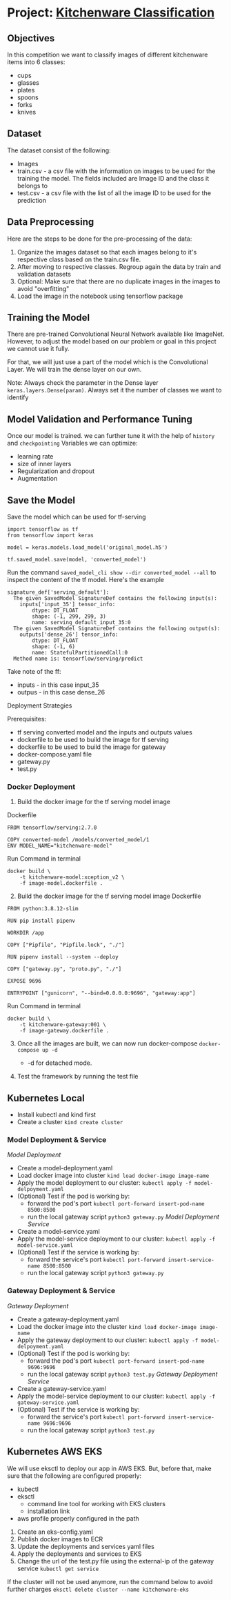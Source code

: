 # Project: [Kitchenware Classification](https://www.kaggle.com/competitions/kitchenware-classification/overview)

## Objectives
In this competition we want to classify images of different kitchenware items into 6 classes:
-   cups
-   glasses
-   plates
-   spoons
-   forks
-   knives

## Dataset
The dataset consist of the following:
- Images
- train.csv - a csv file with the information on images to be used for the training the model. The fields included are Image ID and the class it belongs to
- test.csv - a csv file with the list of all the image ID to be used for the prediction

## Data Preprocessing
Here are the steps to be done for the pre-processing of the data:
1. Organize the images dataset so that each images belong to it's respective class based on the train.csv file.
2. After moving to respective classes. Regroup again the data by train and validation datasets
3. Optional: Make sure that there are no duplicate images in the images to avoid "overfitting" 
4. Load the image in the notebook using tensorflow package

## Training the Model
There are pre-trained Convolutional Neural Network available like ImageNet. However, to adjust the model based on our problem or goal in this project we cannot use it fully.

For that, we will just use a part of the model which is the Convolutional Layer. We will train the dense layer on our own.

Note: Always check the parameter in the Dense layer `keras.layers.Dense(param)`. Always set it the number of classes we want to identify 

## Model Validation and Performance Tuning
Once our model is trained. we can further tune it with the help of `history` and `checkpointing`
Variables we can optimize:
* learning rate
* size of inner layers
* Regularization and dropout
* Augmentation

## Save the Model

Save the model which can be used for tf-serving
```
import tensorflow as tf
from tensorflow import keras

model = keras.models.load_model('original_model.h5')

tf.saved_model.save(model, 'converted_model')
```

Run the command `saved_model_cli show --dir converted_model --all` to inspect the content of the tf model. Here's the example
```
signature_def['serving_default']:
  The given SavedModel SignatureDef contains the following input(s):
    inputs['input_35'] tensor_info:
        dtype: DT_FLOAT
        shape: (-1, 299, 299, 3)
        name: serving_default_input_35:0
  The given SavedModel SignatureDef contains the following output(s):
    outputs['dense_26'] tensor_info:
        dtype: DT_FLOAT
        shape: (-1, 6)
        name: StatefulPartitionedCall:0
  Method name is: tensorflow/serving/predict
```
Take note of the ff:
* inputs - in this case input_35
* outpus - in this case dense_26

Deployment Strategies

Prerequisites:
* tf serving converted model and the inputs and outputs values
* dockerfile to be used to build the image for tf serving
* dockerfile to be used to build the image for gateway
* docker-compose.yaml file
* gateway.py
* test.py

### Docker Deployment

1. Build the docker image for the tf serving model image

Dockerfile
```
FROM tensorflow/serving:2.7.0

COPY converted-model /models/converted_model/1
ENV MODEL_NAME="kitchenware-model"
```
Run Command in terminal
```
docker build \
	-t kitchenware-model:xception_v2 \
	-f image-model.dockerfile .
```

2. Build the docker image for the tf serving model image
Dockerfile
```
FROM python:3.8.12-slim

RUN pip install pipenv

WORKDIR /app

COPY ["Pipfile", "Pipfile.lock", "./"]

RUN pipenv install --system --deploy

COPY ["gateway.py", "proto.py", "./"]

EXPOSE 9696

ENTRYPOINT ["gunicorn", "--bind=0.0.0.0:9696", "gateway:app"]
```
Run Command in terminal
```
docker build \
	-t kitchenware-gateway:001 \
	-f image-gateway.dockerfile .
```

3. Once all the images are built, we can now run docker-compose `docker-compose up -d`
	* -d for detached mode.

4. Test the framework by running the test file

## Kubernetes Local

* Install kubectl and kind first
* Create a cluster
		`kind create cluster`
		
### Model Deployment & Service
*Model Deployment*
* Create a model-deployment.yaml
* Load docker image into cluster
		`kind load docker-image image-name`
* Apply the model deployment to our cluster:
		`kubectl apply -f model-delpoyment.yaml`
* (Optional) Test if the pod is working by:
	* forward the pod's port 
		`kubectl port-forward insert-pod-name 8500:8500`
	* run the local gateway script
		`python3 gateway.py`
*Model Deployment Service*
* Create a model-service.yaml
* Apply the model-service deployment to our cluster:
		`kubectl apply -f model-service.yaml`
* (Optional) Test if the service is working by:
	* forward the service's port 
		`kubectl port-forward insert-service-name 8500:8500`
	* run the local gateway script
		`python3 gateway.py`
		
### Gateway Deployment & Service
*Gateway Deployment*
* Create a gateway-deployment.yaml
* Load the docker image into the cluster
		`kind load docker-image image-name`
* Apply the gateway deployment to our cluster:
		`kubectl apply -f model-delpoyment.yaml`
* (Optional) Test if the pod is working by:
	* forward the pod's port 
		`kubectl port-forward insert-pod-name 9696:9696`
	* run the local gateway script
		`python3 test.py`
*Gateway Deployment Service*
* Create a gateway-service.yaml
* Apply the model-service deployment to our cluster:
		`kubectl apply -f gateway-service.yaml`
* (Optional) Test if the service is working by:
	* forward the service's port 
		`kubectl port-forward insert-service-name 9696:9696`
	* run the local gateway script
		`python3 test.py`

## Kubernetes AWS EKS
We will use eksctl to deploy our app in AWS EKS. But, before that, make sure that the following are configured properly:
* kubectl
* eksctl
	* command line tool for working with EKS clusters
	* installation link
* aws profile properly configured in the path

1. Create an eks-config.yaml
2. Publish docker images to ECR
3. Update the deployments and services yaml files
4. Apply the deployments and services to EKS
5. Change the url of the test.py file using the external-ip of the gateway service
		`kubectl get service`

If the cluster will not be used anymore, run the command below to avoid further charges
`eksctl delete cluster --name kitchenware-eks`